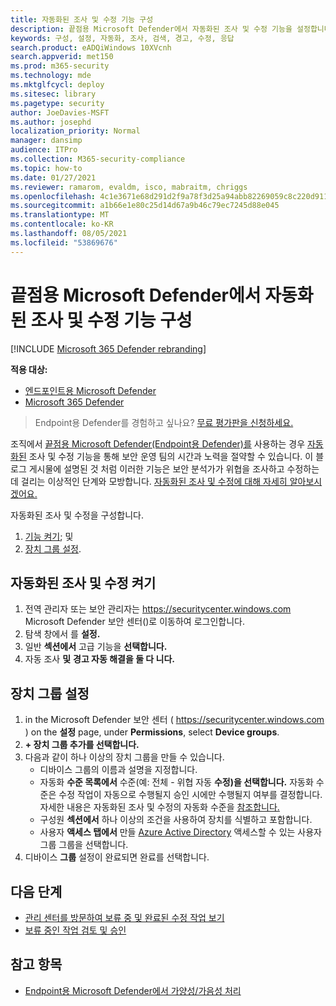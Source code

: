 ```yaml
---
title: 자동화된 조사 및 수정 기능 구성
description: 끝점용 Microsoft Defender에서 자동화된 조사 및 수정 기능을 설정합니다.
keywords: 구성, 설정, 자동화, 조사, 검색, 경고, 수정, 응답
search.product: eADQiWindows 10XVcnh
search.appverid: met150
ms.prod: m365-security
ms.technology: mde
ms.mktglfcycl: deploy
ms.sitesec: library
ms.pagetype: security
author: JoeDavies-MSFT
ms.author: josephd
localization_priority: Normal
manager: dansimp
audience: ITPro
ms.collection: M365-security-compliance
ms.topic: how-to
ms.date: 01/27/2021
ms.reviewer: ramarom, evaldm, isco, mabraitm, chriggs
ms.openlocfilehash: 4c1e3671e68d291d2f9a78f3d25a94abb82269059c8c220d9117048f0481f1cc
ms.sourcegitcommit: a1b66e1e80c25d14d67a9b46c79ec7245d88e045
ms.translationtype: MT
ms.contentlocale: ko-KR
ms.lasthandoff: 08/05/2021
ms.locfileid: "53869676"
---
```

# <a name="configure-automated-investigation-and-remediation-capabilities-in-microsoft-defender-for-endpoint"></a>끝점용 Microsoft Defender에서 자동화된 조사 및 수정 기능 구성

[!INCLUDE [Microsoft 365 Defender rebranding](../../includes/microsoft-defender.md)]

**적용 대상:**
- [엔드포인트용 Microsoft Defender](https://go.microsoft.com/fwlink/p/?linkid=2154037)
- [Microsoft 365 Defender](https://go.microsoft.com/fwlink/?linkid=2118804)

> Endpoint용 Defender를 경험하고 싶나요? [무료 평가판을 신청하세요.](https://signup.microsoft.com/create-account/signup?products=7f379fee-c4f9-4278-b0a1-e4c8c2fcdf7e&ru=https://aka.ms/MDEp2OpenTrial?ocid=docs-wdatp-assignaccess-abovefoldlink)

조직에서 [끝점용 Microsoft Defender(Endpoint용 Defender)를](/windows/security/threat-protection/) 사용하는 경우 [자동화된](/microsoft-365/security/defender-endpoint/automated-investigations) 조사 및 수정 기능을 통해 보안 운영 팀의 시간과 노력을 절약할 수 있습니다. 이 블로그 [](https://techcommunity.microsoft.com/t5/microsoft-defender-atp/enhance-your-soc-with-microsoft-defender-atp-automatic/ba-p/848946)게시물에 설명된 것 처럼 이러한 기능은 보안 분석가가 위협을 조사하고 수정하는 데 걸리는 이상적인 단계와 모방합니다. [자동화된 조사 및 수정에 대해 자세히 알아보시겠어요.](/microsoft-365/security/defender-endpoint/automated-investigations)

자동화된 조사 및 수정을 구성합니다.

1. [기능 켜기](#turn-on-automated-investigation-and-remediation); 및
2. [장치 그룹 설정](#set-up-device-groups).

## <a name="turn-on-automated-investigation-and-remediation"></a>자동화된 조사 및 수정 켜기

1. 전역 관리자 또는 보안 관리자는 <https://securitycenter.windows.com> Microsoft Defender 보안 센터()로 이동하여 로그인합니다.
2. 탐색 창에서 를 **설정.**
3. 일반 **섹션에서** 고급 기능을 **선택합니다.**
4. 자동 조사 **및** **경고 자동 해결을 둘 다 니다.**

## <a name="set-up-device-groups"></a>장치 그룹 설정

1. in the Microsoft Defender 보안 센터 ( <https://securitycenter.windows.com> ) on the **설정** page, under **Permissions**, select **Device groups**.
2. **+ 장치 그룹 추가를 선택합니다.**
3. 다음과 같이 하나 이상의 장치 그룹을 만들 수 있습니다.
   - 디바이스 그룹의 이름과 설명을 지정합니다.
   - 자동화 **수준 목록에서** 수준(예: 전체 - 위협 자동 **수정)을 선택합니다.** 자동화 수준은 수정 작업이 자동으로 수행될지 승인 시에만 수행될지 여부를 결정합니다. 자세한 내용은 자동화된 조사 및 수정의 자동화 수준을 [참조합니다.](automation-levels.md)
   - 구성원 **섹션에서** 하나 이상의 조건을 사용하여 장치를 식별하고 포함합니다.
   - 사용자 **액세스 탭에서** 만들 [Azure Active Directory](/azure/active-directory/fundamentals/active-directory-manage-groups?context=azure/active-directory/users-groups-roles/context/ugr-context) 액세스할 수 있는 사용자 그룹 그룹을 선택합니다.
4. 디바이스 **그룹** 설정이 완료되면 완료를 선택합니다.

## <a name="next-steps"></a>다음 단계

- [관리 센터를 방문하여 보류 중 및 완료된 수정 작업 보기](/microsoft-365/security/defender-endpoint/auto-investigation-action-center#the-action-center)
- [보류 중인 작업 검토 및 승인](/microsoft-365/security/defender-endpoint/manage-auto-investigation)

## <a name="see-also"></a>참고 항목

- [Endpoint용 Microsoft Defender에서 가양성/가음성 처리](defender-endpoint-false-positives-negatives.md)
